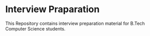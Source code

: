 # Interview Praparation

This Repository contains interview preparation material for B.Tech Computer Science students.